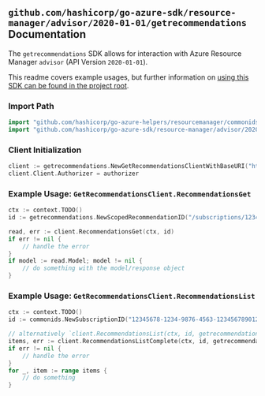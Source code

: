 
## `github.com/hashicorp/go-azure-sdk/resource-manager/advisor/2020-01-01/getrecommendations` Documentation

The `getrecommendations` SDK allows for interaction with Azure Resource Manager `advisor` (API Version `2020-01-01`).

This readme covers example usages, but further information on [using this SDK can be found in the project root](https://github.com/hashicorp/go-azure-sdk/tree/main/docs).

### Import Path

```go
import "github.com/hashicorp/go-azure-helpers/resourcemanager/commonids"
import "github.com/hashicorp/go-azure-sdk/resource-manager/advisor/2020-01-01/getrecommendations"
```


### Client Initialization

```go
client := getrecommendations.NewGetRecommendationsClientWithBaseURI("https://management.azure.com")
client.Client.Authorizer = authorizer
```


### Example Usage: `GetRecommendationsClient.RecommendationsGet`

```go
ctx := context.TODO()
id := getrecommendations.NewScopedRecommendationID("/subscriptions/12345678-1234-9876-4563-123456789012/resourceGroups/some-resource-group", "recommendationId")

read, err := client.RecommendationsGet(ctx, id)
if err != nil {
	// handle the error
}
if model := read.Model; model != nil {
	// do something with the model/response object
}
```


### Example Usage: `GetRecommendationsClient.RecommendationsList`

```go
ctx := context.TODO()
id := commonids.NewSubscriptionID("12345678-1234-9876-4563-123456789012")

// alternatively `client.RecommendationsList(ctx, id, getrecommendations.DefaultRecommendationsListOperationOptions())` can be used to do batched pagination
items, err := client.RecommendationsListComplete(ctx, id, getrecommendations.DefaultRecommendationsListOperationOptions())
if err != nil {
	// handle the error
}
for _, item := range items {
	// do something
}
```
